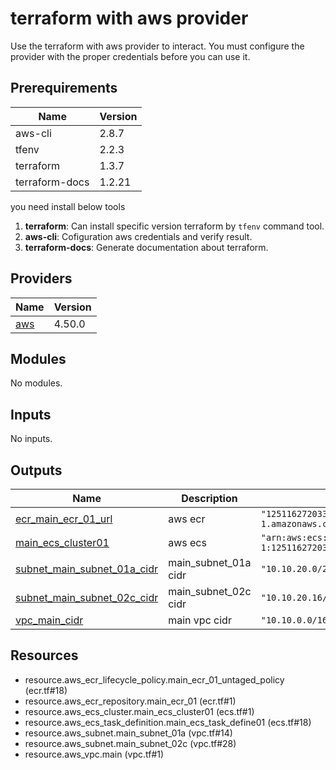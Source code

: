 <!-- BEGIN_TF_DOCS -->
# terraform with aws provider
Use the terraform with aws provider to interact. You must configure the provider with the proper credentials before you can use it.
## Prerequirements
|Name|Version|
|---|---|
|aws-cli|2.8.7|
|tfenv|2.2.3|
|terraform|1.3.7|
|terraform-docs|1.2.21|

you need install below tools
1. **terraform**: Can install specific version terraform by `tfenv` command tool.
2. **aws-cli**: Cofiguration aws credentials and verify result.
3. **terraform-docs**: Generate documentation about terraform.
## Providers

| Name | Version |
|------|---------|
| <a name="provider_aws"></a> [aws](#provider\_aws) | 4.50.0 |
## Modules

No modules.
## Inputs

No inputs.
## Outputs

| Name | Description | Value | Sensitive |
|------|-------------|-------|:---------:|
| <a name="output_ecr_main_ecr_01_url"></a> [ecr\_main\_ecr\_01\_url](#output\_ecr\_main\_ecr\_01\_url) | aws ecr | `"125116272033.dkr.ecr.ap-northeast-1.amazonaws.com/main_ecr_01"` | no |
| <a name="output_main_ecs_cluster01"></a> [main\_ecs\_cluster01](#output\_main\_ecs\_cluster01) | aws ecs | `"arn:aws:ecs:ap-northeast-1:125116272033:cluster/main_ecs_cluster01"` | no |
| <a name="output_subnet_main_subnet_01a_cidr"></a> [subnet\_main\_subnet\_01a\_cidr](#output\_subnet\_main\_subnet\_01a\_cidr) | main\_subnet\_01a cidr | `"10.10.20.0/28"` | no |
| <a name="output_subnet_main_subnet_02c_cidr"></a> [subnet\_main\_subnet\_02c\_cidr](#output\_subnet\_main\_subnet\_02c\_cidr) | main\_subnet\_02c cidr | `"10.10.20.16/28"` | no |
| <a name="output_vpc_main_cidr"></a> [vpc\_main\_cidr](#output\_vpc\_main\_cidr) | main vpc cidr | `"10.10.0.0/16"` | no |
## Resources

- resource.aws_ecr_lifecycle_policy.main_ecr_01_untaged_policy (ecr.tf#18)
- resource.aws_ecr_repository.main_ecr_01 (ecr.tf#1)
- resource.aws_ecs_cluster.main_ecs_cluster01 (ecs.tf#1)
- resource.aws_ecs_task_definition.main_ecs_task_define01 (ecs.tf#18)
- resource.aws_subnet.main_subnet_01a (vpc.tf#14)
- resource.aws_subnet.main_subnet_02c (vpc.tf#28)
- resource.aws_vpc.main (vpc.tf#1)
<!-- END_TF_DOCS -->